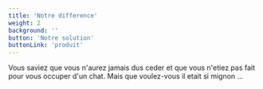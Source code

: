 ```yaml
---
title: 'Notre difference'
weight: 2
background: ''
button: 'Notre solution'
buttonLink: 'produit'
---
```


Vous saviez que vous n'aurez jamais dus ceder et que vous n'etiez pas fait pour vous 
occuper d'un chat. Mais que voulez-vous il etait si mignon ...
